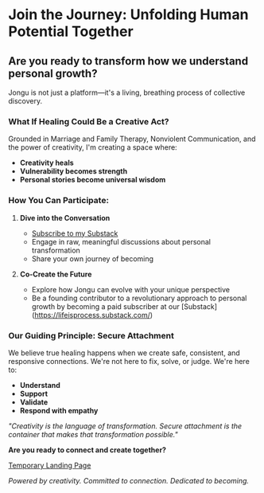 # Join the Journey: Unfolding Human Potential Together

## Are you ready to transform how we understand personal growth?

Jongu is not just a platform—it's a living, breathing process of collective discovery. 

### What If Healing Could Be a Creative Act?

Grounded in Marriage and Family Therapy, Nonviolent Communication, and the power of creativity, I'm creating a space where:

- **Creativity heals**
- **Vulnerability becomes strength**
- **Personal stories become universal wisdom**

### How You Can Participate:

1. **Dive into the Conversation**
   - [Subscribe to my Substack](https://lifeisprocess.substack.com/)
   - Engage in raw, meaningful discussions about personal transformation
   - Share your own journey of becoming

2. **Co-Create the Future**
   - Explore how Jongu can evolve with your unique perspective
   - Be a founding contributor to a revolutionary approach to personal growth by becoming a paid subscriber at our [Substack] (https://lifeisprocess.substack.com/)

### Our Guiding Principle: Secure Attachment

We believe true healing happens when we create safe, consistent, and responsive connections. We're not here to fix, solve, or judge. We're here to:

- **Understand**
- **Support**
- **Validate**
- **Respond with empathy**

*"Creativity is the language of transformation. Secure attachment is the container that makes that transformation possible."*

**Are you ready to connect and create together?**

[Temporary Landing Page](https://jongu.org/)

*Powered by creativity. Committed to connection. Dedicated to becoming.*
